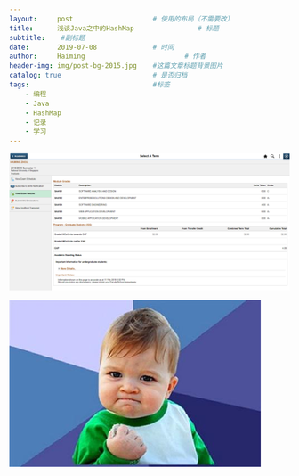 ```yaml
---
layout:     post   				    # 使用的布局（不需要改）
title:      浅谈Java之中的HashMap				# 标题 
subtitle:    #副标题
date:       2019-07-08 				# 时间
author:     Haiming 						# 作者
header-img: img/post-bg-2015.jpg 	#这篇文章标题背景图片
catalog: true 						# 是否归档
tags:								#标签
    - 编程
    - Java
    - HashMap
    - 记录
    - 学习
---
```




![ScreenShot_20190213211209](/img/ScreenShot_20190213211209.png)

![test_001](/img/test_001.jpg)